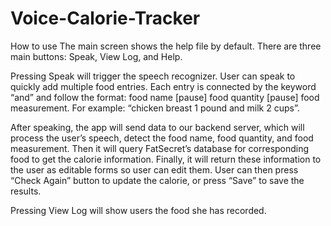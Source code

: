 # Voice-Calorie-Tracker

How to use
The main screen shows the help file by default. There are three main buttons: Speak, View Log, and Help.

Pressing Speak will trigger the speech recognizer. User can speak to quickly add multiple food entries. Each entry is connected by the keyword “and” and follow the format: food name [pause] food quantity [pause] food measurement. For example: “chicken breast 1 pound and milk 2 cups”.

After speaking, the app will send data to our backend server, which will process the user’s speech, detect the food name, food quantity, and food measurement. Then it will query FatSecret’s database for corresponding food to get the calorie information. Finally, it will return these information to the user as editable forms so user can edit them. User can then press “Check Again” button to update the calorie, or press “Save” to save the results.

Pressing View Log will show users the food she has recorded. 
